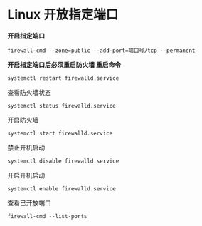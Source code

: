 # Linux 开放指定端口
**开启指定端口**
```
firewall-cmd --zone=public --add-port=端口号/tcp --permanent
```
**开启指定端口后必须重启防火墙 重启命令**
```
systemctl restart firewalld.service
```
查看防火墙状态
```
systemctl status firewalld.service
```
开启防火墙
```
systemctl start firewalld.service
```
禁止开机启动
```
systemctl disable firewalld.service
```
开启开机启动
```
systemctl enable firewalld.service
```
查看已开放端口
```
firewall-cmd --list-ports
```
